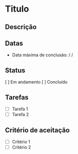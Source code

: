 # Titulo
<!-- [SUBSTITUA "Titulo" pelo seu título] -->
<!---Titulo claro e sucinto -->

## Descrição
<!---Descrição clara e limpa -->

## Datas
- Data máxima de conclusão: / /

## Status
[ ] Em andamento
[ ] Concluído

## Tarefas
<!---Descrição clara das tarefas -->
<!-- Adicione mais itens caso necessário -->
- [ ] Tarefa 1
- [ ] Tarefa 2

## Critério de aceitação
<!---Descrição clara dos critérios para aceitação -->
<!-- Adicione mais itens caso necessário -->
- [ ] Critério 1
- [ ] Critério 2